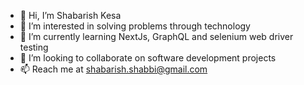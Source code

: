 - 👋 Hi, I’m Shabarish Kesa
- 👀 I’m interested in solving problems through technology
- 🌱 I’m currently learning NextJs, GraphQL and selenium web driver testing
- 💞️ I’m looking to collaborate on software development projects
- 📫 Reach me at shabarish.shabbi@gmail.com

<!---
shabbi268/shabbi268 is a ✨ special ✨ repository because its `README.md` (this file) appears on your GitHub profile.
You can click the Preview link to take a look at your changes.
--->
